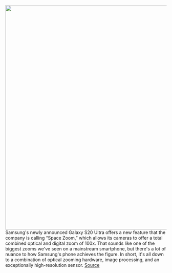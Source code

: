 <img src='https://cdn.vox-cdn.com/thumbor/_YnjJvoIkhRoUBKUS8izCGvtCxw=/0x0:2040x1360/1200x800/filters:focal(857x517:1183x843)/cdn.vox-cdn.com/uploads/chorus_image/image/66294508/nstatt_170101_3899_0250.0.jpg' width='700px' /><br/>
Samsung's newly announced Galaxy S20 Ultra offers a new feature that the company is calling “Space Zoom,” which allows its cameras to offer a total combined optical and digital zoom of 100x. That sounds like one of the biggest zooms we've seen on a mainstream smartphone, but there's a lot of nuance to how Samsung's phone achieves the figure. In short, it's all down to a combination of optical zooming hardware, image processing, and an exceptionally high-resolution sensor.
<a href='https://www.theverge.com/2020/2/11/21132870/samsung-galaxy-s20-ultra-zoom-100x-space-optical-hybrid-digital-periscope'> Source <a/>